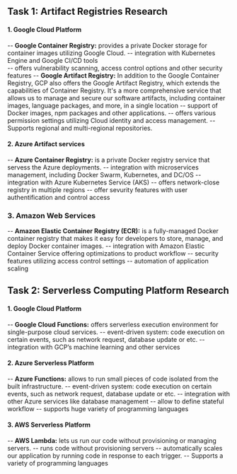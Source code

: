 ## Task 1: Artifact Registries Research

#### 1. Google Cloud Platform
-- **Google Container Registry:** provides a private Docker storage for container images utilizing Google Cloud. 
  -- integration with Kubernetes Engine and Google CI/CD tools   
  -- offers vulnerability scanning, access control options and other security features
-- **Google Artifact Registry:** In addition to the Google Container Registry, GCP also offers the Google Artifact Registry, which extends the capabilities of Container Registry. It's a more comprehensive service that allows us to manage and secure our software artifacts, including container images, language packages, and more, in a single location
  -- support of Docker images, npm packages and other applications.
  -- offers various permission settings utilizing Cloud identity and access management.
  -- Supports regional and multi-regional repositories.

#### 2. Azure Artifact services
-- **Azure Container Registry:** is a private Docker registry service that servess the Azure deployments. 
  -- integration with microservices management, including Docker Swarm, Kubernetes, and DC/OS
  -- integration with Azure Kubernetes Service (AKS)
  -- offers network-close registry in multiple regions
  -- offer sevurity features with user authentification and control access

### 3. Amazon Web Services
-- **Amazon Elastic Container Registry (ECR):** is a fully-managed Docker container registry that makes it easy for developers to store, manage, and deploy Docker container images. 
  -- integration with Amazon Elastic Container Service offering optimizations to product workflow
  -- security features utilizing access control settings
  -- automation of application scaling


## Task 2: Serverless Computing Platform Research

#### 1. Google Cloud Platform
-- **Google Cloud Functions:** offers serverless execution environment for single-purpose cloud services.
  -- event-driven system: code execution on certain events, such as network request, database update or etc.
  -- integration with GCP’s machine learning and other services

#### 2. Azure Serverless Platform
-- **Azure Functions:** allows to run small pieces of code isolated from the built infrastructure.
  -- event-driven system: code execution on certain events, such as network request, database update or etc.
  -- integration with other Azure services like database management
  -- allow to define stateful workflow
  -- supports huge variety of programming languages

#### 3. AWS Serverless Platform
-- **AWS Lambda:** lets us run our code without provisioning or managing servers.
  -- runs code without provisioning servers
  -- automatically scales our application by running code in response to each trigger.
  -- Supports a variety of programming languages


